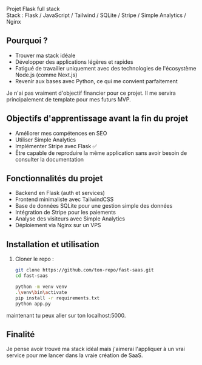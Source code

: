 Projet Flask full stack  
Stack : Flask / JavaScript / Tailwind / SQLite / Stripe / Simple Analytics / Nginx

## Pourquoi ?
- Trouver ma stack idéale
- Développer des applications légères et rapides
- Fatigué de travailler uniquement avec des technologies de l'écosystème Node.js (comme Next.js)
- Revenir aux bases avec Python, ce qui me convient parfaitement

Je n'ai pas vraiment d'objectif financier pour ce projet. Il me servira principalement de template pour mes futurs MVP.

## Objectifs d'apprentissage avant la fin du projet
- Améliorer mes compétences en SEO 
- Utiliser Simple Analytics
- Implémenter Stripe avec Flask ✅
- Être capable de reproduire la même application sans avoir besoin de consulter la documentation

## Fonctionnalités du projet
- Backend en Flask (auth et services)
- Frontend minimaliste avec TailwindCSS
- Base de données SQLite pour une gestion simple des données
- Intégration de Stripe pour les paiements
- Analyse des visiteurs avec Simple Analytics
- Déploiement via Nginx sur un VPS

## Installation et utilisation
1. Cloner le repo :
   ```bash
   git clone https://github.com/ton-repo/fast-saas.git
   cd fast-saas

   python -m venv venv
   .\venv\bin\activate
   pip install -r requirements.txt
   python app.py

maintenant tu peux aller sur ton localhost:5000.

## Finalité
Je pense avoir trouvé ma stack idéal mais j'aimerai l'appliquer à un vrai service pour me lancer dans la vraie création de SaaS.